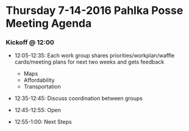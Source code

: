 # Thursday 7-14-2016 Pahlka Posse Meeting Agenda

### Kickoff @ 12:00

* 12:05-12:35:  Each work group shares priorities/workplan/waffle cards/meeting plans for next two weeks and gets feedback

    * Maps
    * Affordability
    * Transportation


* 12:35-12:45:  Discuss coordination between groups

* 12:45-12:55: Open

* 12:55-1:00: Next Steps
